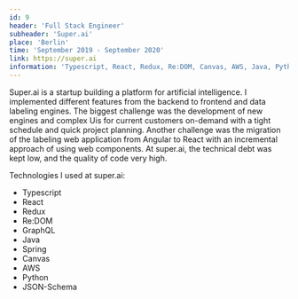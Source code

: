 ```yaml
---
id: 9
header: 'Full Stack Engineer'
subheader: 'Super.ai'
place: 'Berlin'
time: 'September 2019 - September 2020'
link: https://super.ai
information: 'Typescript, React, Redux, Re:DOM, Canvas, AWS, Java, Python'
---
```


Super.ai is a startup building a platform for artificial intelligence. I implemented different features from the backend to frontend and data labeling engines. The biggest challenge was the development of new engines and complex Uis for current customers on-demand with a tight schedule and quick project planning.
Another challenge was the migration of the labeling web application from Angular to React with an incremental approach of using web components.
At super.ai, the technical debt was kept low, and the quality of code very high.

Technologies I used at super.ai:

- Typescript
- React
- Redux
- Re:DOM
- GraphQL
- Java
- Spring
- Canvas
- AWS
- Python
- JSON-Schema
